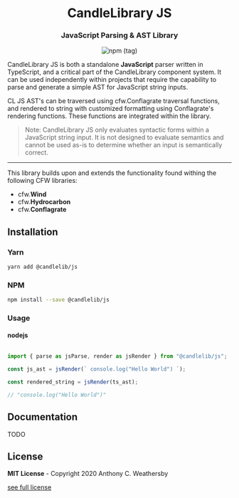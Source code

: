 <h1 align=center>CandleLibrary JS</h1>

<h3 align=center>JavaScript Parsing & AST Library</h3>

<p align=center> <img alt="npm (tag)" src="https://img.shields.io/npm/v/@candlelib/js?style=for-the-badge&logo=appveyor"> </p>

CandleLibrary JS is both a standalone **JavaScript** parser written in TypeScript, and a critical part of the CandleLibrary component system. It can be used independently within projects that require the capability to parse and generate a simple AST for JavaScript string inputs.

CL JS AST's can be traversed using cfw.Conflagrate traversal functions, and rendered to string with customized formatting using Conflagrate's rendering functions. These functions are integrated within the library.

>Note: CandleLibrary JS only evaluates syntactic forms within a JavaScript string input. It is not designed to evaluate semantics and cannot be used as-is to determine whether an input is semantically correct.

---
This library builds upon and extends the functionality found withing the following CFW libraries:
- cfw.**Wind**
- cfw.**Hydrocarbon**
- cfw.**Conflagrate**

## Installation

### Yarn
```sh
yarn add @candlelib/js
```
### NPM
```sh
npm install --save @candlelib/js
```
### Usage

#### nodejs

```js

import { parse as jsParse, render as jsRender } from "@candlelib/js";

const js_ast = jsRender(` console.log("Hello World") `);

const rendered_string = jsRender(ts_ast); 

// "console.log("Hello World")"

```
## Documentation

TODO

## License

**MIT License** - Copyright 2020 Anthony C. Weathersby

[see full license](./license.md)



